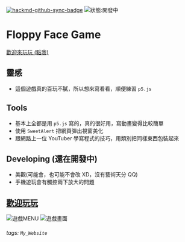 [![hackmd-github-sync-badge](https://hackmd.io/ziu6XW37RYO5KlIVrxdhdQ/badge)](https://hackmd.io/ziu6XW37RYO5KlIVrxdhdQ)
![狀態:開發中](https://img.shields.io/badge/status-developing-orange)
# Floppy Face Game

[歡迎來玩玩 (點我)](https://allenlin316.github.io/Floppy_Face_Game/)

## 靈感
* 這個遊戲真的百玩不膩，所以想來寫看看，順便練習 `p5.js`

## Tools
* 基本上全都是用 `p5.js` 寫的，真的很好用，寫動畫變得比較簡單
* 使用 `SweetAlert` 把網頁彈出視窗美化
* 跟網路上一位 YouTuber 學寫程式的技巧，用類別把同樣東西包裝起來

## Developing (還在開發中)
* 美觀(可能會，也可能不會改 XD，沒有藝術天分 QQ)
* 手機遊玩會有觸控兩下放大的問題

## [歡迎玩玩](https://allenlin316.github.io/Floppy_Face_Game/)
![遊戲MENU](https://i.imgur.com/1HvHE2z.png)    ![遊戲畫面](https://i.imgur.com/V28dn9f.png)


###### tags: `My_Website`